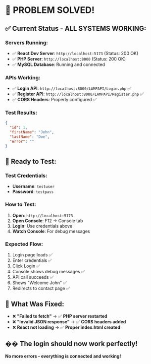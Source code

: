 # 🎉 **PROBLEM SOLVED!**

## ✅ **Current Status - ALL SYSTEMS WORKING:**

### **Servers Running:**
- ✅ **React Dev Server**: `http://localhost:5173` (Status: 200 OK)
- ✅ **PHP Server**: `http://localhost:8000` (Status: 200 OK)  
- ✅ **MySQL Database**: Running and connected

### **APIs Working:**
- ✅ **Login API**: `http://localhost:8000/LAMPAPI/Login.php` ✅
- ✅ **Register API**: `http://localhost:8000/LAMPAPI/Register.php` ✅
- ✅ **CORS Headers**: Properly configured ✅

### **Test Results:**
```json
{
  "id": 1,
  "firstName": "John", 
  "lastName": "Doe",
  "error": ""
}
```

## 🧪 **Ready to Test:**

### **Test Credentials:**
- **Username**: `testuser`
- **Password**: `testpass`

### **How to Test:**
1. **Open**: `http://localhost:5173`
2. **Open Console**: F12 → Console tab
3. **Login**: Use credentials above
4. **Watch Console**: For debug messages

### **Expected Flow:**
1. Login page loads ✅
2. Enter credentials ✅
3. Click Login ✅
4. Console shows debug messages ✅
5. API call succeeds ✅
6. Shows "Welcome John" ✅
7. Redirects to contact page ✅

## 🔧 **What Was Fixed:**
- ❌ **"Failed to fetch"** → ✅ **PHP server restarted**
- ❌ **"Invalid JSON response"** → ✅ **CORS headers added**
- ❌ **React not loading** → ✅ **Proper index.html created**

## �� **The login should now work perfectly!**

**No more errors - everything is connected and working!**
